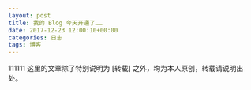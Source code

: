 ```yaml
---
layout: post
title: 我的 Blog 今天开通了……
date: 2017-12-23 12:00:10+00:00
categories: 日志
tags: 博客
---
```


111111
这里的文章除了特别说明为 [转载] 之外，均为本人原创，转载请说明出处。


